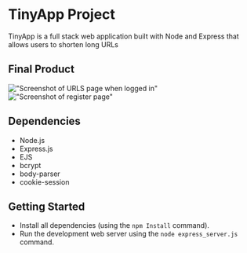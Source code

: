 # TinyApp Project

TinyApp is a full stack web application built with Node and Express that allows users to shorten long URLs

## Final Product

!["Screenshot of URLS page when logged in"]()
!["Screenshot of register page"]()

## Dependencies

- Node.js
- Express.js
- EJS
- bcrypt
- body-parser
- cookie-session

## Getting Started

- Install all dependencies (using the `npm Install` command).
- Run the development web server using the `node express_server.js` command.